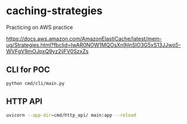 # caching-strategies
Practicing on AWS practice 

https://docs.aws.amazon.com/AmazonElastiCache/latest/mem-ug/Strategies.html?fbclid=IwAR0NOW1MQOsXn9jlnSlO3G5xS13JJwo5-WVFgV9mOJpxQ9yz2ijFV0SzxZs

## CLI for POC
```
python cmd/cli/main.py
```
## HTTP API
```bash
uvicorn --app-dir=cmd/http_api/ main:app --reload
```